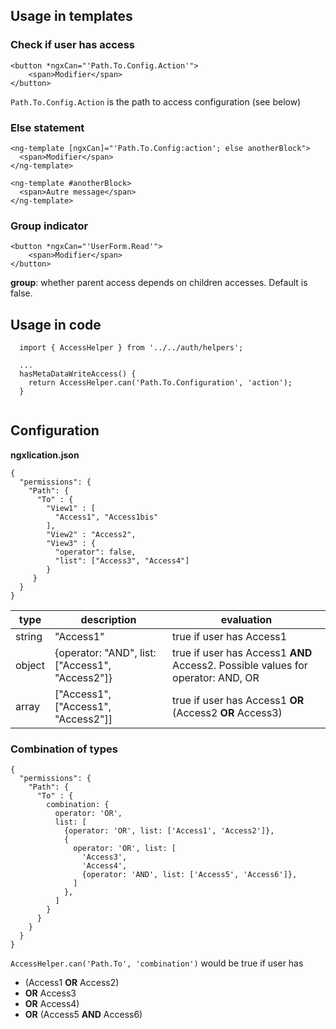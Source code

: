 ## Usage in templates

### Check if user has access

```
<button *ngxCan="'Path.To.Config.Action'">
    <span>Modifier</span>
</button>

```

`Path.To.Config.Action` is the path to access configuration (see below)

### Else statement

```
<ng-template [ngxCan]="'Path.To.Config:action'; else anotherBlock">
  <span>Modifier</span>
</ng-template>

<ng-template #anotherBlock>
  <span>Autre message</span>
</ng-template>

```

### Group indicator

```
<button *ngxCan="'UserForm.Read'">
    <span>Modifier</span>
</button>
```

**group**: whether parent access depends on children accesses. Default is false.

## Usage in code
```
  import { AccessHelper } from '../../auth/helpers';
  
  ...
  hasMetaDataWriteAccess() {
    return AccessHelper.can('Path.To.Configuration', 'action');
  }
  
```

## Configuration

**ngxlication.json**

```
{
  "permissions": {
    "Path": {
      "To" : {
        "View1" : [
          "Access1", "Access1bis"
        ],
        "View2" : "Access2",
        "View3" : {
          "operator": false,
          "list": ["Access3", "Access4"]
        }
     }
  }
}
``` 

| type  |  description | evaluation  |
|---|---|---|
|  string |  "Access1" |  true if user  has Access1 |
|  object |  {operator: "AND", list: \["Access1", "Access2"]} |  true if user has Access1 **AND** Access2. Possible values for operator: AND, OR |
|  array |  \["Access1", \["Access1", "Access2"]]  |  true if user has Access1 **OR** (Access2 **OR** Access3) |


### Combination of types

```
{
  "permissions": {
    "Path": {
      "To" : {
        combination: {
          operator: 'OR',
          list: [
            {operator: 'OR', list: ['Access1', 'Access2']},
            {
              operator: 'OR', list: [
                'Access3',
                'Access4',
                {operator: 'AND', list: ['Access5', 'Access6']},
              ]
            },
          ]
        }
      }
    }
  }
}
``` 

`AccessHelper.can('Path.To', 'combination')` would be true if user has 
 - (Access1 **OR** Access2)
 - **OR** Access3 
 - **OR** Access4) 
 - **OR** (Access5 **AND** Access6)

